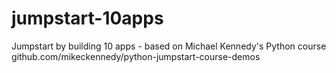 # jumpstart-10apps
Jumpstart by building 10 apps - based on Michael Kennedy's Python course github.com/mikeckennedy/python-jumpstart-course-demos
